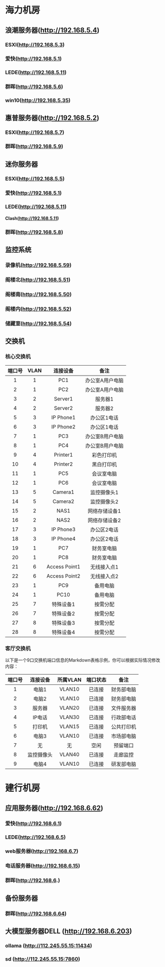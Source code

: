 # 海力机房

## 浪潮服务器(http://192.168.5.4)
### ESXI(http://192.168.5.3)
### 爱快(http://192.168.5.1)
### LEDE(http://192.168.5.11)
### 群晖(http://192.168.5.6)
### win10(http://192.168.5.35)


## 惠普服务器(http://192.168.5.2)
### ESXI(http://192.168.5.7)
### 群晖(http://192.168.5.9)

## 迷你服务器
### ESXI(http://192.168.5.5)
### 爱快(http://192.168.5.1)
### LEDE(http://192.168.5.11)
#### Clash(http://192.168.5.11)
### 群晖(http://192.168.5.8)

## 监控系统
### 录像机(http://192.168.5.59)
### 阁楼北(http://192.168.5.51)
### 阁楼南(http://192.168.5.50)
### 阁楼内(http://192.168.5.52)
### 储藏室(http://192.168.5.54)


## 交换机
### 核心交换机
|端口号|VLAN|连接设备|备注|
|:----:|:----:|:----:|:----:|
|1|1|PC1|办公室A用户电脑|
|2|1|PC2|办公室A用户电脑|
|3|2|Server1|服务器1|
|4|2|Server2|服务器2|
|5|3|IP Phone1|办公区1电话|
|6|3|IP Phone2|办公区1电话|
|7|1|PC3|办公室B用户电脑|
|8|1|PC4|办公室B用户电脑|
|9|4|Printer1|彩色打印机|
|10|4|Printer2|黑白打印机|
|11|1|PC5|会议室电脑|
|12|1|PC6|会议室电脑|
|13|5|Camera1|监控摄像头1|
|14|5|Camera2|监控摄像头2|
|15|2|NAS1|网络存储设备1|
|16|2|NAS2|网络存储设备2|
|17|3|IP Phone3|办公区2电话|
|18|3|IP Phone4|办公区2电话|
|19|1|PC7|财务室电脑|
|20|1|PC8|财务室电脑|
|21|6|Access Point1|无线接入点1|
|22|6|Access Point2|无线接入点2|
|23|1|PC9|备用电脑|
|24|1|PC10|备用电脑|
|25|7|特殊设备1|按需分配|
|26|7|特殊设备2|按需分配|
|27|8|特殊设备3|按需分配|
|28|8|特殊设备4|按需分配|
### 客厅交换机
以下是一个9口交换机端口信息的Markdown表格示例，你可以根据实际情况修改内容：

|端口号|连接设备|所属VLAN|端口状态|备注|
|:------:|:------:|:------:|:------:|:------:|
|1|电脑1|VLAN10|已连接|财务部电脑|
|2|电脑2|VLAN10|已连接|财务部电脑|
|3|服务器|VLAN20|已连接|文件服务器|
|4|IP电话|VLAN30|已连接|行政部电话|
|5|打印机|VLAN15|已连接|公共打印机|
|6|电脑3|VLAN10|已连接|市场部电脑|
|7|无|无|空闲|预留端口|
|8|监控摄像头|VLAN40|已连接|走廊监控|
|9|电脑4|VLAN10|已连接|研发部电脑|

# 建行机房


## 应用服务器(http://192.168.6.62)

### 爱快(http://192.168.6.1)
### LEDE(http://192.168.6.5)
### web服务器(http://192.168.6.7)
### 电话服务器(http://192.168.6.15)
### 群晖(http://192.168.6.)

## 备份服务器
### 群晖(http://192.168.6.64)

## 大模型服务器DELL (http://192.168.6.203)
### ollama (http://112.245.55.15:11434)
### sd (http://112.245.55.15:7860)

